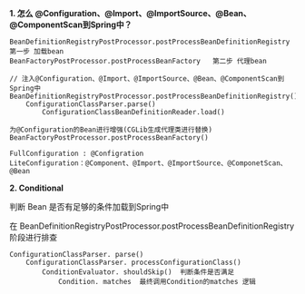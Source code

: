 **1. 怎么 @Configuration、@Import、@ImportSource、@Bean、@ComponentScan到Spring中？**

```
BeanDefinitionRegistryPostProcessor.postProcessBeanDefinitionRegistry    第一步 加载bean
BeanFactoryPostProcessor.postProcessBeanFactory   第二步 代理bean
```



```
// 注入@Configuration、@Import、@ImportSource、@Bean、@ComponentScan到Spring中
BeanDefinitionRegistryPostProcessor.postProcessBeanDefinitionRegistry()
	ConfigurationClassParser.parse()
		ConfigurationClassBeanDefinitionReader.load()
```



```
为@Configuration的Bean进行增强(CGLib生成代理类进行替换)
BeanFactoryPostProcessor.postProcessBeanFactory()
```



```
FullConfiguration : @Configration
LiteConfiguration：@Component、@Import、@ImportSource、@ComponetScan、@Bean
```



**2. Conditional**

判断 Bean 是否有足够的条件加载到Spring中



在 BeanDefinitionRegistryPostProcessor.postProcessBeanDefinitionRegistry 阶段进行排查

```
ConfigurationClassParser. parse()
	ConfigurationClassParser. processConfigurationClass()
		ConditionEvaluator. shouldSkip()  判断条件是否满足
			Condition. matches  最终调用Condition的matches 逻辑 
```